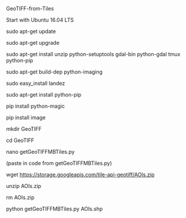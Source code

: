 GeoTIFF-from-Tiles

Start with Ubuntu 16.04 LTS  


sudo apt-get update

sudo apt-get upgrade

sudo apt-get install unzip python-setuptools gdal-bin python-gdal tmux python-pip

sudo apt-get build-dep python-imaging

sudo easy_install landez

sudo apt-get install python-pip

pip install python-magic

pip install image

mkdir GeoTIFF

cd GeoTIFF

nano getGeoTIFFMBTiles.py

(paste in code from getGeoTIFFMBTiles.py)

wget https://storage.googleapis.com/tile-api-geotiff/AOIs.zip

unzip AOIs.zip

rm AOIs.zip

python getGeoTIFFMBTiles.py AOIs.shp

